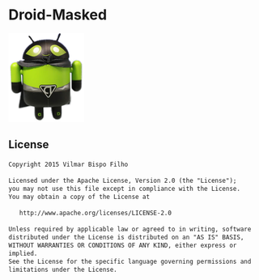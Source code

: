 Droid-Masked
=======

<img src="https://raw.githubusercontent.com/vilmarbfilho/Droid-Masked/master/droidMasked.png" alt="DroidMasked" />

License
--------

    Copyright 2015 Vilmar Bispo Filho

    Licensed under the Apache License, Version 2.0 (the "License");
    you may not use this file except in compliance with the License.
    You may obtain a copy of the License at

       http://www.apache.org/licenses/LICENSE-2.0

    Unless required by applicable law or agreed to in writing, software
    distributed under the License is distributed on an "AS IS" BASIS,
    WITHOUT WARRANTIES OR CONDITIONS OF ANY KIND, either express or implied.
    See the License for the specific language governing permissions and
    limitations under the License.
